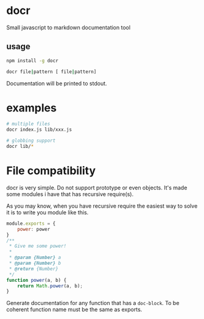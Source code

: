 # docr

Small javascript to markdown documentation tool


## usage

```bash
npm install -g docr

docr file|pattern [ file|pattern]
```

Documentation will be printed to stdout.

# examples

```bash
# multiple files
docr index.js lib/xxx.js

# globbing support
docr lib/*
```

# File compatibility

docr is very simple. Do not support prototype or even objects. It's made some modules i have that has recursive require(s).


As you may know, when you have recursive require the easiest way to solve it is to write you module like this.

```js
module.exports = {
    power: power
}
/**
 * Give me some power!
 *
 * @param {Number} a
 * @param {Number} b
 * @return {Number}
 */
function power(a, b) {
    return Math.power(a, b);
}
```

Generate documentation for any function that has a `doc-block`. To be coherent function name must be the same as exports.

